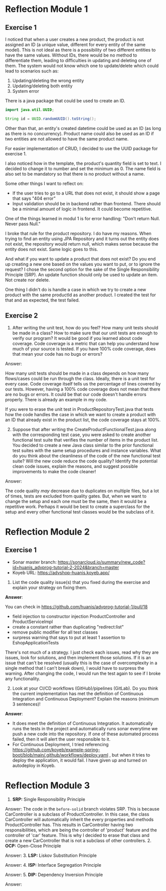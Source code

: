 # Reflection Module 1
## Exercise 1
I noticed that when a user creates a new product, the product is not assigned an ID (a unique value, different for every entity of the same model). This is not ideal as there is a possibility of two different entities to have the same values. Without IDs, there would be no method to differentiate them, leading to difficulties in updating and deleting one of them. The system would not know which one to update/delete which could lead to scenarios such as:
1. Updating/deleting the wrong entity
2. Updating/deleting both entity
3. System error

There is a java package that could be used to create an ID.
```java
import java.util.UUID;

String id = UUID.randomUUID().toString();
```
Other than that, an entity's created datetime could be used as an ID (as long as there is no concurrency). Product name could also be used as an ID if two entities are not allowed to have the same product name.

For easier implementation of CRUD, I decided to use the UUID package for exercise 1.

I also noticed how in the template, the product's quantity field is set to text. I decided to change it to number and set the minimum as 0. The name field is also set to be mandatory so that there is no product without a name.

Some other things I want to reflect on:
- If the user tries to go to a URL that does not exist, it should show a page that says "404 error"
- Input validation should be in backend rather than frontend. There should be a minimal amount of logic in frontend. It could become repetitive.

One of the things learned in modul 1 is for error handling:
"Don't return Null. Never pass Null."

I broke that rule for the product repository. I do have my reasons. When trying to find an entity using JPA Repository and it turns out the entity does not exist, the repository would return null, which makes sense because the entity does not exist. Same logic goes to this.

And what if you want to update a product that does not exist? Do you end up creating a new one based on the values you want to put, or to ignore the request? I chose the second option for the sake of the Single Responsibility Principle (SRP). An update function should only be used to update an item. Not create nor delete.

One thing I didn't do is handle a case in which we try to create a new product with the same productId as another product. I created the test for that and as expected, the test failed.
## Exercise 2
1. After writing the unit test, how do you feel? How many unit tests should be made in a class? How to make sure that our unit tests are enough to verify our program? It would be good if you learned about code coverage. Code coverage is a metric that can help you understand how much of your source is tested. If you have 100% code coverage, does that mean your code has no bugs or errors?

Answer:

How many unit tests should be made in a class depends on how many flows/cases could be run through the class. Ideally, there is a unit test for every case. Code coverage itself tells us the percentage of lines covered by our tests. However, having a 100% code coverage does not mean that there are no bugs or errors. It could be that our code doesn't handle errors properly. There is already an example in my code.

If you were to erase the unit test in ProductRepositoryTest.java that tests how the code handles the case in which we want to create a product with an ID that already exist in the product list, the code coverage stays at 100%.

2. Suppose that after writing the CreateProductFunctionalTest.java along with the corresponding test case, you were asked to create another functional test suite that verifies the number of items in the product list. You decided to create a new Java class similar to the prior functional test suites with the same setup procedures and instance variables.
   What do you think about the cleanliness of the code of the new functional test suite? Will the new code reduce the code quality? Identify the potential clean code issues, explain the reasons, and suggest possible improvements to make the code cleaner!

Answer:

The code quality *may* decrease due to duplicates on multiple files, but a lot of times, tests are excluded from quality gates. But, when we want to change the setup and each one must be the same, then it would be a repetitive work. Perhaps it would be best to create a superclass for the setup and every other functional test classes would be the subclass of it.


# Reflection Module 2
## Exercise 1
- Sonar master branch: https://sonarcloud.io/summary/new_code?id=huanis_advprog-tutorial-2-2024&branch=master
- Koyeb URL: https://advshop-huanis.koyeb.app/

1. List the code quality issue(s) that you fixed during the exercise and explain your strategy on fixing them.

**Answer**:

You can check in https://github.com/huanis/advprog-tutorial-1/pull/18
- field injection to constructor injection ProductController and ProductServiceImpl
- create a constant rather than duplicating "redirect:list"
- remove public modifier for all test classes
- surpress warning that says to put at least 1 assertion to EshopApplicationTests

There's not much of a strategy. I just check each issues, read why they are issues, look for solutions, and then implement those solutions. If it is an issue that can't be resolved (usually this is the case of overcomplexity in a single method that I can't break down), I would have to surpress the warning. After changing the code, I would run the test again to see if I broke any functionality.


2. Look at your CI/CD workflows (GitHub)/pipelines (GitLab). Do you think the current implementation has met the definition of Continuous Integration and Continuous Deployment? Explain the reasons (minimum 3 sentences)!

**Answer**:

- It does meet the definition of Continuous Integration. It automatically runs the tests in the project and automatically runs sonar everytime we push a new code into the repository. If one of these automated process failed, then it will alert the user responsible to it.
- For Continuous Deployment, I tried referencing https://github.com/koyeb/example-spring-boot/blob/main/.github/workflows/deploy.yaml , but when it tries to deploy the application, it would fail. I have given up and turned on autodeploy in Koyeb.

# Reflection Module 3
1. **SRP:** Single Responsibility Principle

Answer: The code in the `before-solid` branch violates SRP. This is because CarController is a subclass of ProductController. In this case, the class CarController will automatically inherit the every properties and methods ProductController has. This results in CarController having two responsibilities, which are being the controller of 'product' feature and the controller of 'car' feature. This is why I decided to erase that class and create a new CarController that is not a subclass of other controllers.
2. **OCP:** Open-Close Principle

Answer: 
3. **LSP:** Liskov Substitution Principle

Answer: 
4. **ISP:** Interface Segregation Principle

Answer: 
5. **DIP:** Dependency Inversion Principle

Answer:

